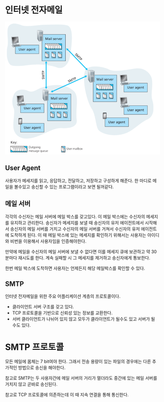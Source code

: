 # 인터넷 전자메일

![Alt text](image-2.png)

## User Agent

사용자가 메세지를 읽고, 응답하고, 전달하고, 저장하고 구성하게 해준다. 
한 마디로 메일을 볼수있고 송신할 수 있는 프로그램이라고 보면 될꺼같다. 

## 메일 서버

각각의 수신자는 메일 서버에 메일 박스를 갖고있다. 이 메일 박스에는 수신자의 메세지를 유지하고 관리한다.
송신자가 메세지를 보낼 때 송신자의 유저 에이전트에서 시작해서 송신자의 메일 서버를 거치고 수신자의 메일 서버를 거쳐서 수신자의 유저 에이전트에 도착하게 된다. 
이 때 메일 박스에 있는 메세지를 확인하기 위해서는 사용자는 아이디와 비번을 이용해서 사용자임을 인증해야한다. 

만약에 메일을 수신자의 메일 서버에 보낼 수 없다면 이를 메세지 큐에 보관하고 약 30분마다 재시도를 한다. 계속 실패할 시 그 메세지를 제거하고 송신자에게 통보한다. 

한번 메일 박스에 도착하면 사용자는 언제든지 해당 메일박스를 확인할 수 있다.

## SMTP

인터넷 전자메일을 위한 주요 어플리케이션 계층의 프로토콜이다. 

- 클라이언트 서버 구조를 갖고 있다.
- TCP 프로토콜을 기반으로 신뢰성 있는 정보를 교환한다. 
- 서버 클라이언트가 나뉘어 있지 않고 모두가 클라이언트가 될수도 있고 서버가 될 수도 있다.

# SMTP 프로토콜

모든 메일에 몸체는 7 bit여야 한다. 그래서 전송 용량이 있는 파일의 경우에는 다른 추가적인 방법으로 송신을 해야한다. 

참고로 SMTP는 두 사용자간에 메일 서버의 거리가 멀더라도 중간에 있는 메일 서버를 거치지 않고 곧바로 송신된다.

참고로 TCP 프로토콜에 의존하는데 이 때 지속 연결을 통해 통신한다. 